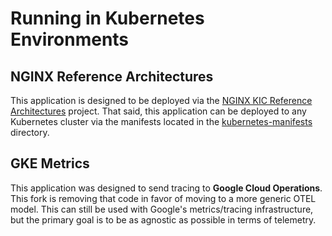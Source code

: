 # Running in Kubernetes Environments

## NGINX Reference Architectures

This application is designed to be deployed via the [NGINX KIC Reference Architectures](https://github.com/nginxinc/kic-reference-architectures) project. That said, this application can be deployed to any Kubernetes cluster via the manifests located in the [kubernetes-manifests](../kubernetes-manifests) directory.

## GKE Metrics
This application was designed to send tracing to **Google Cloud Operations**. This fork is removing that code in favor of moving to a more generic OTEL model. This can still be used with Google's metrics/tracing infrastructure, but the primary goal is to be as agnostic as possible in terms of telemetry.


